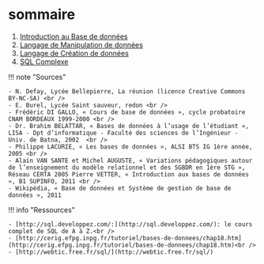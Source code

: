 # sommaire

1. [Introduction au Base de données](./1_introduction/cours.md)
2. [Langage de Manipulation de données](./2_LMD/cours.md)
3. [Langage de Création de données]()
4. [SQL Complexe]()

!!! note "Sources"

    - N. Defay, Lycée Bellepierre, La réunion (licence Creative Commons BY-NC-SA) <br />
    - E. Burel, Lycée Saint sauveur, redon <br />
    - Frédéric DI GALLO, « Cours de base de données », cycle probatoire CNAM BORDEAUX 1999-2000 <br />
    - Dr. Brahim BELATTAR, « Bases de données à l’usage de l’étudiant », LISA - Dpt d’informatique - Faculté des sciences de l’Ingénieur - Univ. de Batna, 2002  <br />
    - Philippe LACURIE, « Les bases de données », ALSI BTS IG 1ère année, 2005 <br />
    - Alain VAN SANTE et Michel AUGUSTE, « Variations pédagogiques autour de l’enseignement du modèle relationnel et des SGBDR en 1ère STG », Réseau CERTA 2005 Pierre VETTER, « Introduction aux bases de données », B1 SUPINFO, 2011 <br />
    - Wikipédia, « Base de données et Système de gestion de base de données », 2011

!!! info "Ressources"

    - [http://sql.developpez.com/:](http://sql.developpez.com/): le cours complet de SQL de A à Z.<br />
    - [http://cerig.efpg.inpg.fr/tutoriel/bases-de-donnees/chap18.htm](http://cerig.efpg.inpg.fr/tutoriel/bases-de-donnees/chap18.htm)<br />
    - [http://webtic.free.fr/sql/](http://webtic.free.fr/sql/)